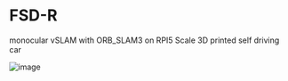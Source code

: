 # FSD-R
monocular vSLAM with ORB_SLAM3 on RPI5
Scale 3D printed self driving car

![image](https://github.com/user-attachments/assets/eaf07e87-22ee-48c1-88ef-6b390ae67f72)
